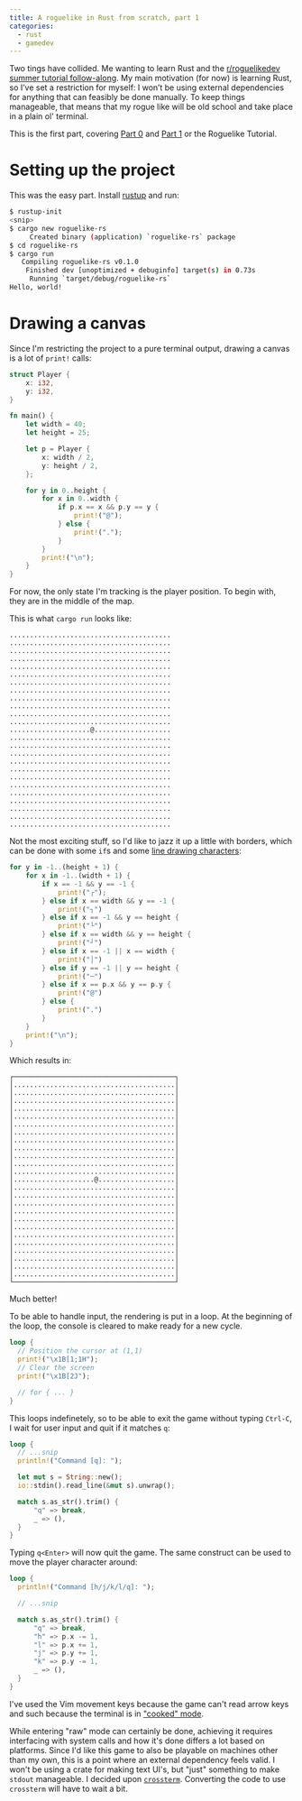 ```yaml
---
title: A roguelike in Rust from scratch, part 1
categories:
  - rust
  - gamedev
---
```


Two tings have collided. Me wanting to learn Rust and the [r/roguelikedev summer tutorial follow-along](https://old.reddit.com/r/roguelikedev/comments/grccvt/roguelikedev_does_the_complete_roguelike_tutorial/). My main motivation (for now) is learning Rust, so I’ve set a restriction for myself: I won’t be using external dependencies for anything that can feasibly be done manually. To keep things manageable, that means that my rogue like will be old school and take place in a plain ol' terminal.

This is the first part, covering [Part 0](http://rogueliketutorials.com/tutorials/tcod/part-0/) and [Part 1](http://rogueliketutorials.com/tutorials/tcod/part-1/) or the Roguelike Tutorial.

# Setting up the project

This was the easy part. Install [rustup](https://rustup.rs/) and run:

```sh
$ rustup-init
<snip>
$ cargo new roguelike-rs
     Created binary (application) `roguelike-rs` package
$ cd roguelike-rs
$ cargo run
   Compiling roguelike-rs v0.1.0
    Finished dev [unoptimized + debuginfo] target(s) in 0.73s
     Running `target/debug/roguelike-rs`
Hello, world!
```

# Drawing a canvas

Since I'm restricting the project to a pure terminal output, drawing a canvas is a lot of `print!` calls:

```rs
struct Player {
    x: i32,
    y: i32,
}

fn main() {
    let width = 40;
    let height = 25;

    let p = Player {
        x: width / 2,
        y: height / 2,
    };

    for y in 0..height {
        for x in 0..width {
            if p.x == x && p.y == y {
                print!("@");
            } else {
                print!(".");
            }
        }
        print!("\n");
    }
}
```

For now, the only state I'm tracking is the player position. To begin with, they are in the middle of the map.

This is what `cargo run` looks like:

```
........................................
........................................
........................................
........................................
........................................
........................................
........................................
........................................
........................................
........................................
........................................
........................................
....................@...................
........................................
........................................
........................................
........................................
........................................
........................................
........................................
........................................
........................................
........................................
........................................
........................................
```

Not the most exciting stuff, so I'd like to jazz it up a little with borders, which can be done with some `if`s and some [line drawing characters]():

```rs
for y in -1..(height + 1) {
    for x in -1..(width + 1) {
        if x == -1 && y == -1 {
            print!("┌");
        } else if x == width && y == -1 {
            print!("┐")
        } else if x == -1 && y == height {
            print!("└")
        } else if x == width && y == height {
            print!("┘")
        } else if x == -1 || x == width {
            print!("│")
        } else if y == -1 || y == height {
            print!("─")
        } else if x == p.x && y == p.y {
            print!("@")
        } else {
            print!(".")
        }
    }
    print!("\n");
}
```

Which results in:

```
┌────────────────────────────────────────┐
│........................................│
│........................................│
│........................................│
│........................................│
│........................................│
│........................................│
│........................................│
│........................................│
│........................................│
│........................................│
│........................................│
│........................................│
│....................@...................│
│........................................│
│........................................│
│........................................│
│........................................│
│........................................│
│........................................│
│........................................│
│........................................│
│........................................│
│........................................│
│........................................│
│........................................│
└────────────────────────────────────────┘
```

Much better!

To be able to handle input, the rendering is put in a loop. At the beginning of the loop, the console is cleared to make ready for a new cycle.

```rs
loop {
  // Position the cursor at (1,1)
  print!("\x1B[1;1H");
  // Clear the screen
  print!("\x1B[2J");

  // for { ... }
}
```

This loops indefinetely, so to be able to exit the game without typing `Ctrl-C`, I wait for user input and quit if it matches `q`:

```rs
loop {
  // ...snip
  println!("Command [q]: ");

  let mut s = String::new();
  io::stdin().read_line(&mut s).unwrap();

  match s.as_str().trim() {
      "q" => break,
      _ => (),
  }
}
```

Typing `q<Enter>` will now quit the game. The same construct can be used to move the player character around:

```rs
loop {
  println!("Command [h/j/k/l/q]: ");

  // ...snip

  match s.as_str().trim() {
      "q" => break,
      "h" => p.x -= 1,
      "l" => p.x += 1,
      "j" => p.y += 1,
      "k" => p.y -= 1,
      _ => (),
  }
}
```

I've used the Vim movement keys because the game can't read arrow keys and such because the terminal is in ["cooked" mode](https://en.wikipedia.org/wiki/Terminal_mode).

While entering "raw" mode can certainly be done, achieving it requires interfacing with system calls and how it's done differs a lot based on platforms. Since I'd like this game to also be playable on machines other than my own, this is a point where an external dependency feels valid. I won't be using a crate for making text UI's, but "just" something to make `stdout` manageable. I decided upon [`crossterm`](https://crates.io/crates/crossterm). Converting the code to use `crossterm` will have to wait a bit.
